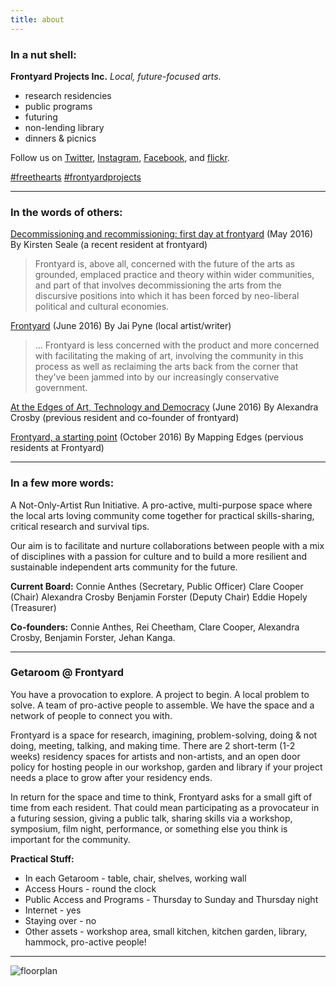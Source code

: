 ```yaml
---
title: about
---
```


### In a nut shell:

**Frontyard Projects Inc.**
*Local, future-focused arts.*

- research residencies
- public programs
- futuring 
- non-lending library
- dinners & picnics

Follow us on [Twitter](https://twitter.com/Frontyard_Inc), [Instagram](https://www.instagram.com/frontyardorg/), [Facebook](https://www.facebook.com/Frontyard-144414939266114/), and [flickr](https://www.flickr.com/photos/139358427@N03/albums).

[\#freethearts](https://twitter.com/hashtag/freethearts) [\#frontyardprojects](https://twitter.com/hashtag/frontyardprojects)

-----

### In the words of others:

[Decommissioning and recommissioning: first day at frontyard](https://marketsplacescities.wordpress.com/2016/05/26/decommissioning-and-recommissioning-first-day-at-frontyard/) (May 2016)
By Kirsten Seale (a recent resident at frontyard)

> Frontyard is, above all, concerned with the future of the arts as grounded, emplaced practice and theory within wider communities, and part of that involves decommissioning the arts from the discursive positions into which it has been forced by neo-liberal political and cultural economies.

[Frontyard](http://thethousands.com.au/sydney/stray/frontyard) (June 2016)
By Jai Pyne (local artist/writer)

> ... Frontyard is less concerned with the product and more concerned with facilitating the making of art, involving the community in this process as well as reclaiming the arts back from the corner that they've been jammed into by our increasingly conservative government.

[At the Edges of Art, Technology and Democracy](https://www.openaustraliafoundation.org.au/2016/06/07/at-the-edges-of-art-and-technology/) (June 2016)
By Alexandra Crosby (previous resident and co-founder of frontyard) 

[Frontyard, a starting point](http://walkinglab.org/frontyard-a-starting-point/) (October 2016)
By Mapping Edges (pervious residents at Frontyard)

* * * *

### In a few more words:

A Not-Only-Artist Run Initiative. A pro-active, multi-purpose space where the local arts loving community come together for practical skills-sharing, critical research and survival tips. 

Our aim is to facilitate and nurture collaborations between people with a mix of disciplines with a passion for culture and to build a more resilient and sustainable independent arts community for the future.

**Current Board:**
Connie Anthes (Secretary, Public Officer) 
Clare Cooper (Chair) 
Alexandra Crosby 
Benjamin Forster (Deputy Chair) 
Eddie Hopely (Treasurer)

**Co-founders:** 
Connie Anthes, Rei Cheetham, Clare Cooper, Alexandra Crosby, 
Benjamin Forster, Jehan Kanga.

* * * *

### Getaroom @ Frontyard

You have a provocation to explore. A project to begin. A local problem to solve. A team of pro-active people to assemble. We have the space and a network of people to connect you with.

Frontyard is a space for research, imagining, problem-solving, doing & not doing, meeting, talking, and making time. There are 2 short-term (1-2 weeks) residency spaces for artists and non-artists, and an open door policy for hosting people in our workshop, garden and library if your project needs a place to grow after your residency ends.

In return for the space and time to think, Frontyard asks for a small gift of time from each resident. That could mean participating as a provocateur in a futuring session, giving a public talk, sharing skills via a workshop, symposium, film night, performance, or something else you think is important for the community.

**Practical Stuff:**

- In each Getaroom - table, chair, shelves, working wall
- Access Hours - round the clock
- Public Access and Programs - Thursday to Sunday and Thursday night
- Internet - yes
- Staying over - no
- Other assets - workshop area, small kitchen, kitchen garden, library, hammock, pro-active people!

------

![floorplan](/images/floorplan.jpg)
